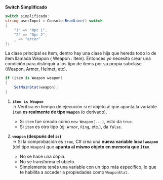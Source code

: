 **Switch Simplificado**
```csharp
switch simplificado: 
string userInput = Console.ReadLine() switch
{
    "1" => "Opc 1",
    "2" => "Opc 2",
    _ => "error"
};
```

La clase principal es Item, dentro hay una clase hija que hereda todo lo de item llamada Weapon ( Weapon : Item). Entonces yo necesito crear una condición para distinguir a los tipo de items por su propia subclase (Weapon, Armor, Helmet, etc).

```csharp
if (item is Weapon weapon)
{
    SetMainStat(weapon);
}
```

1. **`item is Weapon`**  
    → Verifica en tiempo de ejecución si el objeto al que apunta la variable `item` **es realmente de tipo `Weapon`** (o derivado).
    - Si `item` fue creado como `new Weapon(...)`, esto da `true`.
    - Si `item` es otro tipo (ej: `Armor`, `Ring`, etc.), da `false`.
    
2. **`weapon` (después del `is`)**  
    → Si la comprobación es `true`, C# crea una **nueva variable local `weapon`** (del tipo `Weapon`) que **apunta al mismo objeto en memoria que `item`**.
    - No se hace una copia.
    - No se transforma el objeto.
    - Simplemente tenés una variable con un tipo más específico, lo que te habilita a acceder a propiedades como `WeaponStat`.



